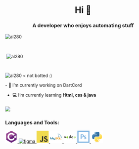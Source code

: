 <h1 align="center">Hi 👋</h1>
<h3 align="center">A developer who enjoys automating stuff</h3>
<p><img align="center"
    src="https://github-readme-stats.vercel.app/api/top-langs?username=al280&show_icons=true&locale=en&bg_color=0d1117&text_color=ffffff&layout=compact"
    alt="al280" 
    bg_color=#808080/></p>
    <br>

<p>&nbsp;<img align="center" src="https://github-readme-stats.vercel.app/api?username=al280&show_icons=true&locale=en&bg_color=0d1117&text_color=ffffff&repo=convoychat"
    alt="al280" /></p>

<br>
<p align="left"> <img src="https://komarev.com/ghpvc/?username=al280&label=Profile%20views&color=0e75b6&style=flat" alt="al280" /> < not botted :) </p> 
- 🚀 I’m currently working on DartCord

- 💻 I’m currently learning **Html, css & java**

<h3 align="left"></h3>
<p align="left">
</p>

<p align="left"> <img src="https://discord.c99.nl/widget/theme-4/911641411005325332.png" /> </p>

<h3 align="left">Languages and Tools:</h3>
<p align="left"> <a href="https://www.w3schools.com/cs/" target="_blank" rel="noreferrer"> <img src="https://raw.githubusercontent.com/devicons/devicon/master/icons/csharp/csharp-original.svg" alt="csharp" width="40" height="40"/> </a> <a href="https://www.figma.com/" target="_blank" rel="noreferrer"> <img src="https://www.vectorlogo.zone/logos/figma/figma-icon.svg" alt="figma" width="40" height="40"/> </a> <a href="https://developer.mozilla.org/en-US/docs/Web/JavaScript" target="_blank" rel="noreferrer"> <img src="https://raw.githubusercontent.com/devicons/devicon/master/icons/javascript/javascript-original.svg" alt="javascript" width="40" height="40"/> </a> <a href="https://www.mysql.com/" target="_blank" rel="noreferrer"> <img src="https://raw.githubusercontent.com/devicons/devicon/master/icons/mysql/mysql-original-wordmark.svg" alt="mysql" width="40" height="40"/> </a> <a href="https://nodejs.org" target="_blank" rel="noreferrer"> <img src="https://raw.githubusercontent.com/devicons/devicon/master/icons/nodejs/nodejs-original-wordmark.svg" alt="nodejs" width="40" height="40"/> </a> <a href="https://www.photoshop.com/en" target="_blank" rel="noreferrer"> <img src="https://raw.githubusercontent.com/devicons/devicon/master/icons/photoshop/photoshop-line.svg" alt="photoshop" width="40" height="40"/> </a> <a href="https://www.python.org" target="_blank" rel="noreferrer"> <img src="https://raw.githubusercontent.com/devicons/devicon/master/icons/python/python-original.svg" alt="python" width="40" height="40"/> </a> </p>
